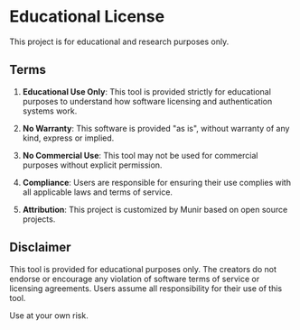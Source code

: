 # Educational License

This project is for educational and research purposes only.

## Terms

1. **Educational Use Only**: This tool is provided strictly for educational purposes to understand how software licensing and authentication systems work.

2. **No Warranty**: This software is provided "as is", without warranty of any kind, express or implied.

3. **No Commercial Use**: This tool may not be used for commercial purposes without explicit permission.

4. **Compliance**: Users are responsible for ensuring their use complies with all applicable laws and terms of service.

5. **Attribution**: This project is customized by Munir based on open source projects.

## Disclaimer

This tool is provided for educational purposes only. The creators do not endorse or encourage any violation of software terms of service or licensing agreements. Users assume all responsibility for their use of this tool.

Use at your own risk.